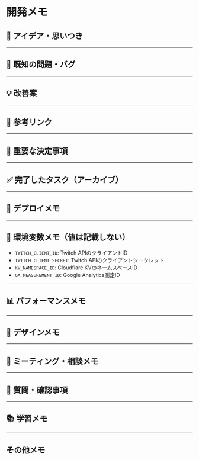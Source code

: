 # 開発メモ

## 📝 アイデア・思いつき
<!-- ここに開発中に思いついたアイデアや機能案を書いてください -->

---

## 🐛 既知の問題・バグ
<!-- 発見したバグや問題点をメモしておく場所 -->

---

## 💡 改善案
<!-- 将来的な改善案や最適化のアイデア -->

---

## 🔗 参考リンク
<!-- 開発中に見つけた有用なリンクや記事 -->

---

## 📌 重要な決定事項
<!-- 技術選定や設計上の重要な決定事項を記録 -->

---

## ✅ 完了したタスク（アーカイブ）
<!-- 完了したタスクや解決済みの問題を記録 -->

---

## 🚀 デプロイメモ
<!-- デプロイ時の注意点や手順のメモ -->

---

## 🔐 環境変数メモ（値は記載しない）
<!-- 必要な環境変数の名前と用途のみ記載 -->
- `TWITCH_CLIENT_ID`: Twitch APIのクライアントID
- `TWITCH_CLIENT_SECRET`: Twitch APIのクライアントシークレット
- `KV_NAMESPACE_ID`: Cloudflare KVのネームスペースID
- `GA_MEASUREMENT_ID`: Google Analytics測定ID

---

## 📊 パフォーマンスメモ
<!-- パフォーマンス測定結果や最適化の記録 -->

---

## 🎨 デザインメモ
<!-- UIやUXに関するメモ -->

---

## 📅 ミーティング・相談メモ
<!-- 打ち合わせや相談内容のメモ -->

---

## 🤔 質問・確認事項
<!-- 後で確認したいことや質問事項 -->

---

## 📚 学習メモ
<!-- 新しく学んだ技術や概念のメモ -->

---

## その他メモ
<!-- 分類に困ったメモはここに -->